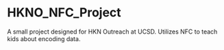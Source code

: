 # HKNO_NFC_Project

A small project designed for HKN Outreach at UCSD. Utilizes NFC to teach kids about encoding data.

